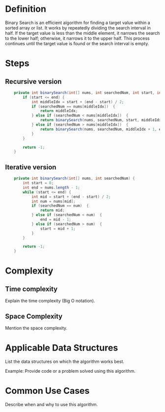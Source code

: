 # Definition

Binary Search is an efficient algorithm for finding a target value within a sorted array or list. It works by repeatedly dividing the search interval in half. If the target value is less than the middle element, it narrows the search to the lower half; otherwise, it narrows it to the upper half. This process continues until the target value is found or the search interval is empty.

# Steps

## Recursive version

```java
    private int binarySearch(int[] nums, int searchedNum, int start, int end) {
        if (start <= end) {
            int middleIdx = start + (end - start) / 2;
            if (searchedNum == nums[middleIdx])  {
                return middleIdx;
            } else if (searchedNum < nums[middleIdx])  {
                return binarySearch(nums, searchedNum, start, middleIdx - 1);
            } else if (searchedNum > nums[middleIdx])  {
                return binarySearch(nums, searchedNum, middleIdx + 1, end);
            }
        }

        return -1;
    }
```

## Iterative version

```java
    private int binarySearch(int[] nums, int searchedNum) {
        int start = 0;
        int end = nums.length - 1;
        while (start <= end) {
            int mid = start + (end - start) / 2;
            int num = nums[mid];
            if (searchedNum == num)  {
                return mid;
            } else if (searchedNum < num)  {
                end = mid - 1;
            } else if (searchedNum > num)  {
                start = mid + 1;
            }
        }

        return -1;
    }
```

# Complexity

## Time complexity

Explain the time complexity (Big O notation).

## Space Complexity

Mention the space complexity.

# Applicable Data Structures

List the data structures on which the algorithm works best.

Example: Provide code or a problem solved using this algorithm.

# Common Use Cases

Describe when and why to use this algorithm.
